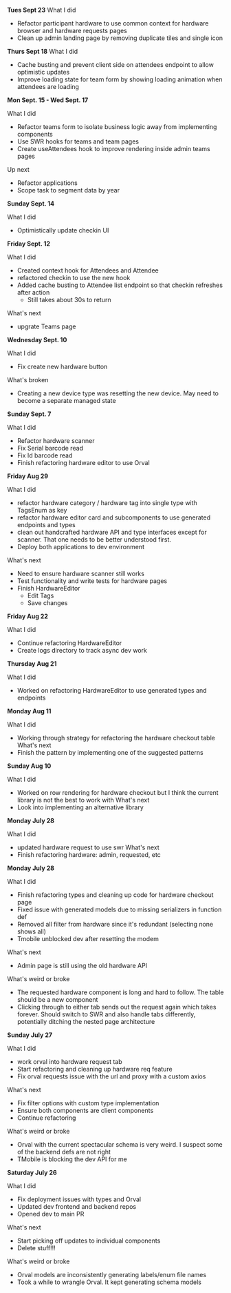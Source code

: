 **Tues Sept 23**
What I did
- Refactor participant hardware to use common context for hardware browser and hardware requests pages
- Clean up admin landing page by removing duplicate tiles and single icon

**Thurs Sept 18**
What I did
- Cache busting and prevent client side on attendees endpoint to allow optimistic updates
- Improve loading state for team form by showing loading animation when attendees are loading

**Mon Sept. 15 - Wed Sept. 17**

What I did
- Refactor teams form to isolate business logic away from implementing components
- Use SWR hooks for teams and team pages
- Create useAttendees hook to improve rendering inside admin teams pages

Up next
- Refactor applications
- Scope task to segment data by year

**Sunday Sept. 14**

What I did
- Optimistically update checkin UI 

**Friday Sept. 12**

What I did
- Created context hook for Attendees and Attendee
- refactored checkin to use the new hook
- Added cache busting to Attendee list endpoint so that checkin refreshes after action
  - Still takes about 30s to return 

What's next
- upgrate Teams page

**Wednesday Sept. 10**

What I did
- Fix create new hardware button

What's broken
- Creating a new device type was resetting the new device. May need to become a separate managed state 

**Sunday Sept. 7**

What I did 
- Refactor hardware scanner
- Fix Serial barcode read
- Fix Id barcode read
- Finish refactoring hardware editor to use Orval

**Friday Aug 29**

What I did 
- refactor hardware category / hardware tag into single type with TagsEnum as key 
- refactor hardware editor card and subcomponents to use generated endpoints and types
- clean out handcrafted hardware API and type interfaces except for scanner. That one needs to be better understood first. 
- Deploy both applications to dev environment

What's next
- Need to ensure hardware scanner still works
- Test functionality and write tests for hardware pages
- Finish HardwareEditor
  - Edit Tags
  - Save changes


**Friday Aug 22**

What I did 
- Continue refactoring HardwareEditor
- Create logs directory to track async dev work 

**Thursday Aug 21**

What I did 
- Worked on refactoring HardwareEditor to use generated types and endpoints

**Monday Aug 11**

What I did 
- Working through strategy for refactoring the hardware checkout table
What's next 
- Finish the pattern by implementing one of the suggested patterns

**Sunday Aug 10**

What I did 
- Worked on row rendering for hardware checkout but I think the current library is not the best to work with
What's next 
- Look into implementing an alternative library

**Monday July 28**

What I did 
- updated hardware request to use swr
What's next 
- Finish refactoring hardware: admin, requested, etc

**Monday July 28**

What I did 
- Finish refactoring types and cleaning up code for hardware checkout page
- Fixed issue with generated models due to missing serializers in function def
- Removed all filter from hardware since it's redundant (selecting none shows all)
- Tmobile unblocked dev after resetting the modem

What's next 
- Admin page is still using the old hardware API

What's weird or broke
- The requested hardware component is long and hard to follow. The table should be a new component
- Clicking through to either tab sends out the request again which takes forever. Should switch to SWR and also handle tabs differently, potentially ditching the nested page architecture

**Sunday July 27**

What I did 
- work orval into hardware request tab
- Start refactoring and cleaning up hardware req feature
- Fix orval requests issue with the url and proxy with a custom axios

What's next 
- Fix filter options with custom type implementation
- Ensure both components are client components 
- Continue refactoring

What's weird or broke
- Orval with the current spectacular schema is very weird. I suspect some of the backend defs are not right
- TMobile is blocking the dev API for me

**Saturday July 26**

What I did 
- Fix deployment issues with types and Orval
- Updated dev frontend and backend repos 
- Opened dev to main PR

What's next 
- Start picking off updates to individual components
- Delete stuff!!!

What's weird or broke
- Orval models are inconsistently generating labels/enum file names
- Took a while to wrangle Orval. It kept generating schema models